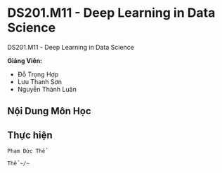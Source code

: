 # DS201.M11 - Deep Learning in Data Science


DS201.M11 - Deep Learning in Data Science

**Giảng Viên:** 
- Đỗ Trọng Hợp
- Lưu Thanh Sơn
- Nguyễn Thành Luân

## Nội Dung Môn Học




## Thực hiện

```
Phạm Đức Thể

Thể ~/~
```



